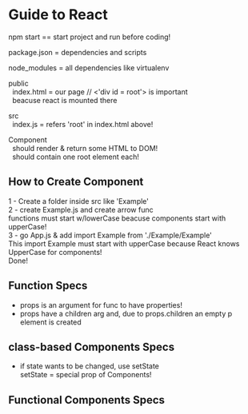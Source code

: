# Guide to React
npm start == start project and run before coding! <br/>

package.json = dependencies and scripts <br/>

node_modules = all dependencies like virtualenv <br/>

public <br/>
&nbsp;    index.html = our page // <'div id = root'> is important <br/>
&nbsp;    beacuse react is mounted there <br/>

src <br/>
&nbsp;    index.js = refers 'root' in index.html above! <br/>

Component <br/>
&nbsp;    should render & return some HTML to DOM! <br/>
&nbsp;    should contain one root element each! <br/>


## How to Create Component <br/>
1 - Create a folder inside src like 'Example' <br/>
2 - create Example.js and create arrow func <br/>
functions must start w/lowerCase beacuse components start with upperCase! <br/>
3 - go App.js & add import Example from './Example/Example' <br/>
This import Example must start with upperCase because React knows UpperCase for components! <br/>
Done! <br/>


## Function Specs <br/>
- props is an argument for func to have properties! <br/>
- props have a children arg and, due to props.children an empty p element is created <br/>


## class-based Components Specs <br/>
- if state wants to be changed, use setState <br/>
setState = special prop of Components! <br/>


## Functional Components Specs


